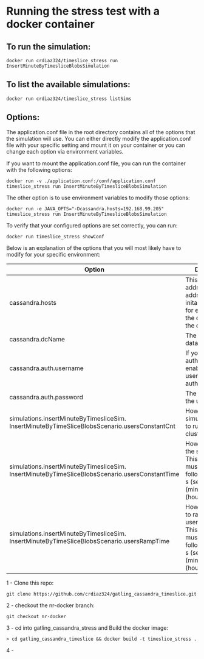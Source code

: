 # Running the stress test with a docker container

## To run the simulation:  
```
docker run crdiaz324/timeslice_stress run InsertMinuteByTimesliceBlobsSimulation
```
## To list the available simulations:
```
docker run crdiaz324/timeslice_stress listSims
```

## Options:
The application.conf file in the root directory contains all of the options that the simulation will use. You can either directly modify the application.conf file with your specific setting and mount it on your container or you can change each option via environment variables.  

If you want to mount the application.conf file, you can run the container with the following options:
```
docker run -v ./application.conf:/conf/application.conf timeslice_stress run InsertMinuteByTimesliceBlobsSimulation
```

The other option is to use environment variables to modify those options:
```
docker run -e JAVA_OPTS="-Dcassandra.hosts=192.168.99.205" timeslice_stress run InsertMinuteByTimesliceBlobsSimulation
```

To verify that your configured options are set correctly, you can run:
```
docker run timeslice_stress showConf
```

Below is an explanation of the options that you will most likely have to modify for your specific environment:

|Option| Description|
|---|---|
|cassandra.hosts|  This is the ip address (or addresses) of the inital contact point for establishing the connection to the cluster|
|cassandra.dcName|  The name of the data center|
|cassandra.auth.username|  If you have authentication enabled, enter the username used to authenticate|
|cassandra.auth.password|  The password for the user|
|simulations.insertMinuteByTimesliceSim. InsertMinuteByTimeSliceBlobsScenario.usersConstantCnt|  How many simultanous users to run on the cluster|
|simulations.insertMinuteByTimesliceSim. InsertMinuteByTimeSliceBlobsScenario.usersConstantTime|  How long to run the simulation for.  This parameter must be a int followed by one of s (seconds), m (minutes), h (hours)|
|simulations.insertMinuteByTimesliceSim. InsertMinuteByTimeSliceBlobsScenario.usersRampTime| How long to take to ramp up to usersConstantCnt.  This parameter must be a int followed by one of s (seconds), m (minutes), h (hours)|



1 - Clone this repo:  
```
git clone https://github.com/crdiaz324/gatling_cassandra_timeslice.git
```

2 - checkout the nr-docker branch:  
```
git checkout nr-docker
```

3 - cd into gatling_cassandra_stress and Build the docker image:  
```
> cd gatling_cassandra_timeslice && docker build -t timeslice_stress .
```

4 - 
